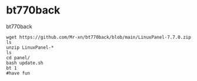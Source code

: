 # bt770back
bt770back
```shell
wget https://github.com/Mr-xn/bt770back/blob/main/LinuxPanel-7.7.0.zip
ls
unzip LinuxPanel-*
ls
cd panel/
bash update.sh 
bt 1
#have fun
```
